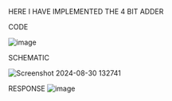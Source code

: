 HERE I HAVE IMPLEMENTED THE 4 BIT ADDER

CODE

![image](https://github.com/user-attachments/assets/b7f7497b-bcec-485c-9dd9-e9024cab8ed3)

SCHEMATIC


![Screenshot 2024-08-30 132741](https://github.com/user-attachments/assets/80bda928-2170-4b8c-bcc3-f07a53e831df)


RESPONSE
![image](https://github.com/user-attachments/assets/7276f0a3-2c6c-40fc-9b62-fde31952affd)

